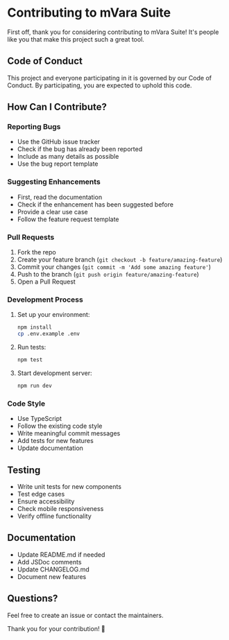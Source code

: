 # Contributing to mVara Suite

First off, thank you for considering contributing to mVara Suite! It's people like you that make this project such a great tool.

## Code of Conduct

This project and everyone participating in it is governed by our Code of Conduct. By participating, you are expected to uphold this code.

## How Can I Contribute?

### Reporting Bugs

- Use the GitHub issue tracker
- Check if the bug has already been reported
- Include as many details as possible
- Use the bug report template

### Suggesting Enhancements

- First, read the documentation
- Check if the enhancement has been suggested before
- Provide a clear use case
- Follow the feature request template

### Pull Requests

1. Fork the repo
2. Create your feature branch (`git checkout -b feature/amazing-feature`)
3. Commit your changes (`git commit -m 'Add some amazing feature'`)
4. Push to the branch (`git push origin feature/amazing-feature`)
5. Open a Pull Request

### Development Process

1. Set up your environment:
   ```bash
   npm install
   cp .env.example .env
   ```

2. Run tests:
   ```bash
   npm test
   ```

3. Start development server:
   ```bash
   npm run dev
   ```

### Code Style

- Use TypeScript
- Follow the existing code style
- Write meaningful commit messages
- Add tests for new features
- Update documentation

## Testing

- Write unit tests for new components
- Test edge cases
- Ensure accessibility
- Check mobile responsiveness
- Verify offline functionality

## Documentation

- Update README.md if needed
- Add JSDoc comments
- Update CHANGELOG.md
- Document new features

## Questions?

Feel free to create an issue or contact the maintainers.

Thank you for your contribution! 🎉